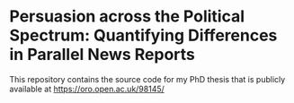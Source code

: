 # Persuasion across the Political Spectrum: Quantifying Differences in Parallel News Reports

This repository contains the source code for my PhD thesis that is publicly available at https://oro.open.ac.uk/98145/
